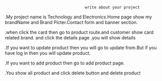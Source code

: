                                        write about your project 

.My project name is Technology and Electronics.Home page show my brandName and Brand Picter.Contact form and banner section.

.when click the card then go to product route.and customer show card related brand.
and click the details page .you will show details

.If you want to update product then you will go to update from.But if you have log in then you will update product.

.If you want to add product then go to add product page.

.You show all product and click delete button and delete product

